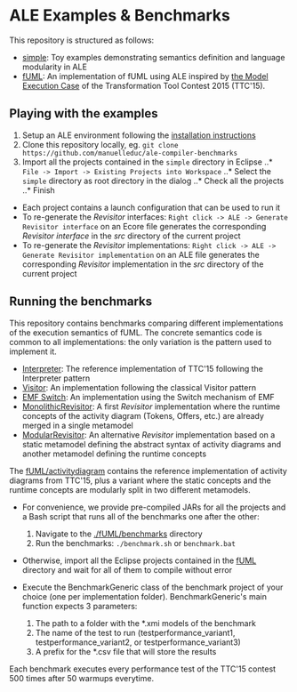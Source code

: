 # ALE Examples & Benchmarks

This repository is structured as follows:

* [simple](./simple): Toy examples demonstrating semantics definition and language modularity in ALE
* [fUML](./fUML): An implementation of fUML using ALE inspired by [the Model Execution Case](http://www.transformation-tool-contest.eu/2015/cfs.html) of the Transformation Tool Contest 2015 (TTC'15).

## Playing with the examples

1. Setup an ALE environment following the [installation instructions](https://github.com/manuelleduc/ale-compiler)
1. Clone this repository locally, eg. `git clone https://github.com/manuelleduc/ale-compiler-benchmarks`
1. Import all the projects contained in the `simple` directory in Eclipse
..* `File -> Import -> Existing Projects into Workspace`
..* Select the `simple` directory as root directory in the dialog
..* Check all the projects
..* Finish

* Each project contains a launch configuration that can be used to run it
* To re-generate the *Revisitor* interfaces: `Right click -> ALE -> Generate Revisitor interface` on an Ecore file generates the corresponding *Revisitor interface* in the *src* directory of the current project
* To re-generate the *Revisitor* implementations: `Right click -> ALE -> Generate Revisitor implementation` on an ALE file generates the corresponding *Revisitor* implementation in the *src* directory of the current project

## Running the benchmarks

This repository contains benchmarks comparing different implementations of the execution semantics of fUML.
The concrete semantics code is common to all implementations: the only variation is the pattern used to implement it.

* [Interpreter](./fUML/implementations/Interpreter): The reference implementation of TTC'15 following the Interpreter pattern
* [Visitor](./fUML/implementations/Visitor): An implementation following the classical Visitor pattern
* [EMF Switch](./fUML/implementations/EMFSwitch): An implementation using the Switch mechanism of EMF
* [MonolithicRevisitor](./fUML/implementations/MonolithicRevisitor): A first *Revisitor* implementation where the runtime concepts of the activity diagram (Tokens, Offers, etc.) are already merged in a single metamodel
* [ModularRevisitor](./fUML/implementations/ModularRevisitor): An alternative *Revisitor* implementation based on a static metamodel defining the abstract syntax of activity diagrams and another metamodel defining the runtime concepts

The [fUML/activitydiagram](./fUML/activitydiagram) contains the reference implementation of activity diagrams from TTC'15, plus a variant where the static concepts and the runtime concepts are modularly split in two different metamodels.

* For convenience, we provide pre-compiled JARs for all the projects and a Bash script that runs all of the benchmarks one after the other:
  1. Navigate to the [./fUML/benchmarks](./fUML/benchmarks) directory
  2. Run the benchmarks: `./benchmark.sh` or `benchmark.bat`

* Otherwise, import all the Eclipse projects contained in the [fUML](./fUML) directory and wait for all of them to compile without error
* Execute the BenchmarkGeneric class of the benchmark project of your choice (one per implementation folder). BenchmarkGeneric's main function expects 3 parameters:
  1. The path to a folder with the *.xmi models of the benchmark
  2. The name of the test to run (testperformance_variant1, testperformance_variant2, or testperformance_variant3)
  3. A prefix for the *.csv file that will store the results

Each benchmark executes every performance test of the TTC'15 contest 500 times after 50 warmups everytime.

